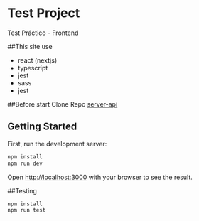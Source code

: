 # Test Project

Test Práctico - Frontend

##This site use
- react (nextjs)
- typescript
- jest
- sass
- jest

##Before start
Clone Repo [server-api](https://github.com/Jalonss/server-api)

## Getting Started

First, run the development server:

```bash
npm install
npm run dev
```

Open [http://localhost:3000](http://localhost:3000) with your browser to see the result.

##Testing
```bash
npm install
npm run test
```